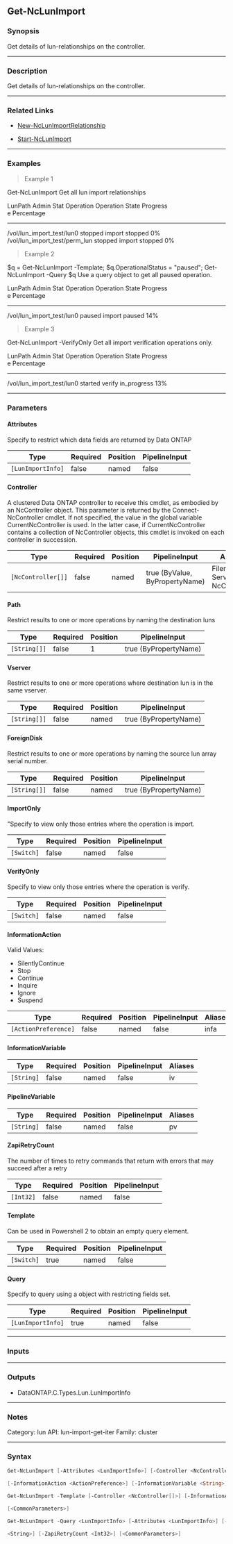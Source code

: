 Get-NcLunImport
---------------

### Synopsis
Get details of lun-relationships on the controller.

---

### Description

Get details of lun-relationships on the controller.

---

### Related Links
* [New-NcLunImportRelationship](New-NcLunImportRelationship)

* [Start-NcLunImport](Start-NcLunImport)

---

### Examples
> Example 1

Get-NcLunImport
Get all lun import relationships

LunPath                             Admin Stat Operation  Operation State Progress  
                                    e                                     Percentage
-------                             ---------- ---------  --------------- ----------
/vol/lun_import_test/lun0           stopped    import     stopped                 0%
/vol/lun_import_test/perm_lun       stopped    import     stopped                 0%

> Example 2

$q = Get-NcLunImport -Template; $q.OperationalStatus = "paused"; Get-NcLunImport -Query $q
Use a query object to get all paused operation.

LunPath                             Admin Stat Operation  Operation State Progress  
                                    e                                     Percentage
-------                             ---------- ---------  --------------- ----------
/vol/lun_import_test/lun0           paused     import     paused                 14%

> Example 3

Get-NcLunImport -VerifyOnly
Get all import verification operations only.

LunPath                             Admin Stat Operation  Operation State Progress  
                                    e                                     Percentage
-------                             ---------- ---------  --------------- ----------
/vol/lun_import_test/lun0           started    verify     in_progress            13%

---

### Parameters
#### **Attributes**
Specify to restrict which data fields are returned by Data ONTAP

|Type             |Required|Position|PipelineInput|
|-----------------|--------|--------|-------------|
|`[LunImportInfo]`|false   |named   |false        |

#### **Controller**
A clustered Data ONTAP controller to receive this cmdlet, as embodied by an NcController object.  This parameter is returned by the Connect-NcController cmdlet.  If not specified, the value in the global variable CurrentNcController is used.  In the latter case, if CurrentNcController contains a collection of NcController objects, this cmdlet is invoked on each controller in succession.

|Type              |Required|Position|PipelineInput                 |Aliases                          |
|------------------|--------|--------|------------------------------|---------------------------------|
|`[NcController[]]`|false   |named   |true (ByValue, ByPropertyName)|Filer<br/>Server<br/>NcController|

#### **Path**
Restrict results to one or more operations by naming the destination luns

|Type        |Required|Position|PipelineInput        |
|------------|--------|--------|---------------------|
|`[String[]]`|false   |1       |true (ByPropertyName)|

#### **Vserver**
Restrict results to one or more operations where destination lun is in the same vserver.

|Type        |Required|Position|PipelineInput        |
|------------|--------|--------|---------------------|
|`[String[]]`|false   |named   |true (ByPropertyName)|

#### **ForeignDisk**
Restrict results to one or more operations by naming the source lun array serial number.

|Type        |Required|Position|PipelineInput        |
|------------|--------|--------|---------------------|
|`[String[]]`|false   |named   |true (ByPropertyName)|

#### **ImportOnly**
"Specify to view only those entries where the operation is import.

|Type      |Required|Position|PipelineInput|
|----------|--------|--------|-------------|
|`[Switch]`|false   |named   |false        |

#### **VerifyOnly**
Specify to view only those entries where the operation is verify.

|Type      |Required|Position|PipelineInput|
|----------|--------|--------|-------------|
|`[Switch]`|false   |named   |false        |

#### **InformationAction**

Valid Values:

* SilentlyContinue
* Stop
* Continue
* Inquire
* Ignore
* Suspend

|Type                |Required|Position|PipelineInput|Aliases|
|--------------------|--------|--------|-------------|-------|
|`[ActionPreference]`|false   |named   |false        |infa   |

#### **InformationVariable**

|Type      |Required|Position|PipelineInput|Aliases|
|----------|--------|--------|-------------|-------|
|`[String]`|false   |named   |false        |iv     |

#### **PipelineVariable**

|Type      |Required|Position|PipelineInput|Aliases|
|----------|--------|--------|-------------|-------|
|`[String]`|false   |named   |false        |pv     |

#### **ZapiRetryCount**
The number of times to retry commands that return with errors that may succeed after a retry

|Type     |Required|Position|PipelineInput|
|---------|--------|--------|-------------|
|`[Int32]`|false   |named   |false        |

#### **Template**
Can be used in Powershell 2 to obtain an empty query element.

|Type      |Required|Position|PipelineInput|
|----------|--------|--------|-------------|
|`[Switch]`|true    |named   |false        |

#### **Query**
Specify to query using a object with restricting fields set.

|Type             |Required|Position|PipelineInput|
|-----------------|--------|--------|-------------|
|`[LunImportInfo]`|true    |named   |false        |

---

### Inputs

---

### Outputs
* DataONTAP.C.Types.Lun.LunImportInfo

---

### Notes
Category: lun
API: lun-import-get-iter
Family: cluster

---

### Syntax
```PowerShell
Get-NcLunImport [-Attributes <LunImportInfo>] [-Controller <NcController[]>] [[-Path] <String[]>] [-Vserver <String[]>] [-ForeignDisk <String[]>] [-ImportOnly] [-VerifyOnly] 
```
```PowerShell
[-InformationAction <ActionPreference>] [-InformationVariable <String>] [-PipelineVariable <String>] [-ZapiRetryCount <Int32>] [<CommonParameters>]
```
```PowerShell
Get-NcLunImport -Template [-Controller <NcController[]>] [-InformationAction <ActionPreference>] [-InformationVariable <String>] [-PipelineVariable <String>] [-ZapiRetryCount <Int32>] 
```
```PowerShell
[<CommonParameters>]
```
```PowerShell
Get-NcLunImport -Query <LunImportInfo> [-Attributes <LunImportInfo>] [-Controller <NcController[]>] [-InformationAction <ActionPreference>] [-InformationVariable <String>] [-PipelineVariable 
```
```PowerShell
<String>] [-ZapiRetryCount <Int32>] [<CommonParameters>]
```
